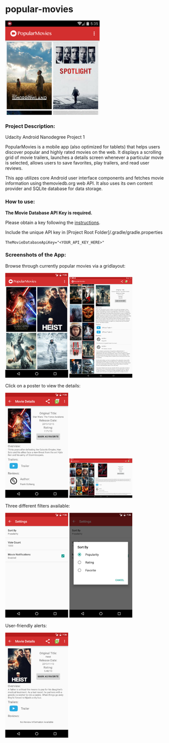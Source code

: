 # popular-movies
<img src="https://github.com/dashengz/popular-movies/blob/master/screenshots/popularmovies_thumb.png" width="300px" />

### Project Description:
Udacity Android Nanodegree Project 1

PopularMovies is a mobile app (also optimized for tablets) that helps users discover popular and highly rated movies on the web.
It displays a scrolling grid of movie trailers, launches a details screen whenever a particular movie is selected,
allows users to save favorites, play trailers, and read user reviews.

This app utilizes core Android user interface components and fetches movie information using themoviedb.org web API.
It also uses its own content provider and SQLite database for data storage.

### How to use:
**The Movie Database API Key is required.**

Please obtain a key following the [instructions](https://www.themoviedb.org/faq/api).

Include the unique API key in [Project Root Folder]/.gradle/gradle.properties

`TheMovieDatabaseApiKey="<YOUR_API_KEY_HERE>"`

### Screenshots of the App:
Browse through currently popular movies via a gridlayout:

<img src="https://github.com/dashengz/popular-movies/blob/master/screenshots/home.png" width="200px" />
<img src="https://github.com/dashengz/popular-movies/blob/master/screenshots/detail_tablet_port.png" width="200px" />

Click on a poster to view the details:

<img src="https://github.com/dashengz/popular-movies/blob/master/screenshots/detail.png" width="200px" />
<img src="https://github.com/dashengz/popular-movies/blob/master/screenshots/detail_tablet_land.png" width="200px" />

Three different filters available:

<img src="https://github.com/dashengz/popular-movies/blob/master/screenshots/settings.png" width="200px" />
<img src="https://github.com/dashengz/popular-movies/blob/master/screenshots/sortby.png" width="200px" />

User-friendly alerts:

<img src="https://github.com/dashengz/popular-movies/blob/master/screenshots/noinfo.png" width="200px" />